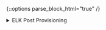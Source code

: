 {::options parse_block_html="true" /}
<div class="collapse">
<details><summary markdown="span">ELK Post Provisioning</summary>
<br>

  [Open in New Tab](./elk-provisioning-tab.md){:target="_blank"}

  <span style="color:#0000CD">**Overview:**</span>

  1. Provision a **`clean-slate`** VM
  2. (refresh inventory)
  3. Install relevant software
  4. Communicate that this has been done

  <span style="color:#228B22">**Takeaways:**</span>

  - Unified language used throughout - **`ansible`**
  - Straight-forwardness - **`simplicity`** of each individual process
  - Ease of modification while still maintaing flexability
  - Ease of integration with additional tools or processes.

  <span style="color:#a50000">**Video Demonstration:**</span>

  [![DEMO](http://img.youtube.com/vi/w6hx4Ph0wJw/0.jpg)](http://www.youtube.com/watch?v=w6hx4Ph0wJw "Elk Post Provisioning"){:target="_blank"}

</details>
</div>